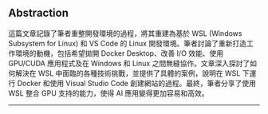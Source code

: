 ## Abstraction
這篇文章記錄了筆者重整開發環境的過程，將其重建為基於 WSL (Windows Subsystem for Linux) 和 VS Code 的 Linux 開發環境。筆者討論了重新打造工作環境的動機，包括希望拋開 Docker Desktop、改善 I/O 效能、使用 GPU/CUDA 應用程式及在 Windows 和 Linux 之間無縫協作。文章深入探討了如何解決在 WSL 中面臨的各種技術挑戰，並提供了具體的案例，說明在 WSL 下運行 Docker 和使用 Visual Studio Code 創建網站的過程。最終，筆者分享了使用 WSL 整合 GPU 支持的能力，使得 AI 應用變得更加容易和高效。

---
